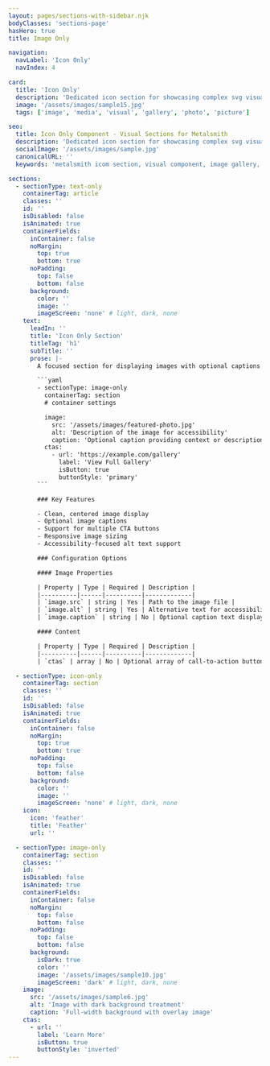 ```yaml
---
layout: pages/sections-with-sidebar.njk
bodyClasses: 'sections-page'
hasHero: true
title: Image Only

navigation:
  navLabel: 'Icon Only'
  navIndex: 4

card:
  title: 'Icon Only'
  description: 'Dedicated icon section for showcasing complex svg visuals with optional captions and CTAs.'
  image: '/assets/images/sample15.jpg'
  tags: ['image', 'media', 'visual', 'gallery', 'photo', 'picture']

seo:
  title: Icon Only Component - Visual Sections for Metalsmith
  description: 'Dedicated icon section for showcasing complex svg visuals with optional captions and CTAs.'
  socialImage: '/assets/images/sample.jpg'
  canonicalURL: ''
  keywords: 'metalsmith icom section, visual component, image gallery, featured image, photo section, image-only layout, visual content'

sections:
  - sectionType: text-only
    containerTag: article
    classes: ''
    id: ''
    isDisabled: false
    isAnimated: true
    containerFields:
      inContainer: false
      noMargin:
        top: true
        bottom: true
      noPadding:
        top: false
        bottom: false
      background:
        color: ''
        image: ''
        imageScreen: 'none' # light, dark, none
    text:
      leadIn: ''
      title: 'Icon Only Section'
      titleTag: 'h1'
      subTitle: ''
      prose: |-
        A focused section for displaying images with optional captions and call-to-action buttons. Perfect for showcasing featured images.

        ```yaml
        - sectionType: image-only
          containerTag: section
          # container settings

          image:
            src: '/assets/images/featured-photo.jpg'
            alt: 'Description of the image for accessibility'
            caption: 'Optional caption providing context or description'
          ctas:
            - url: 'https://example.com/gallery'
              label: 'View Full Gallery'
              isButton: true
              buttonStyle: 'primary'
        ```

        ### Key Features

        - Clean, centered image display
        - Optional image captions
        - Support for multiple CTA buttons
        - Responsive image sizing
        - Accessibility-focused alt text support

        ### Configuration Options

        #### Image Properties

        | Property | Type | Required | Description |
        |----------|------|----------|-------------|
        | `image.src` | string | Yes | Path to the image file |
        | `image.alt` | string | Yes | Alternative text for accessibility |
        | `image.caption` | string | No | Optional caption text displayed below the image |

        #### Content

        | Property | Type | Required | Description |
        |----------|------|----------|-------------|
        | `ctas` | array | No | Optional array of call-to-action buttons or links |

  - sectionType: icon-only
    containerTag: section
    classes: ''
    id: ''
    isDisabled: false
    isAnimated: true
    containerFields:
      inContainer: false
      noMargin:
        top: true
        bottom: true
      noPadding:
        top: false
        bottom: false
      background:
        color: ''
        image: ''
        imageScreen: 'none' # light, dark, none
    icon:
      icon: 'feather'
      title: 'Feather'
      url: ''

  - sectionType: image-only
    containerTag: section
    classes: ''
    id: ''
    isDisabled: false
    isAnimated: true
    containerFields:
      inContainer: false
      noMargin:
        top: false
        bottom: false
      noPadding:
        top: false
        bottom: false
      background:
        isDark: true
        color: ''
        image: '/assets/images/sample10.jpg'
        imageScreen: 'dark' # light, dark, none
    image:
      src: '/assets/images/sample6.jpg'
      alt: 'Image with dark background treatment'
      caption: 'Full-width background with overlay image'
    ctas:
      - url: ''
        label: 'Learn More'
        isButton: true
        buttonStyle: 'inverted'
---
```

